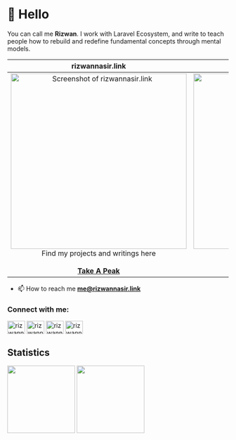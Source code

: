 # 👋 Hello

You can call me **Rizwan**. I work with Laravel Ecosystem, and write to teach people how to rebuild and redefine fundamental concepts through mental models.

| rizwannasir.link | &nbsp;&nbsp;&nbsp;&nbsp;&nbsp;&nbsp;&nbsp;&nbsp;&nbsp;&nbsp;silow.net&nbsp;&nbsp;&nbsp;&nbsp;&nbsp;&nbsp;&nbsp;&nbsp;&nbsp;&nbsp;
|:-:|:-:|
|<a href="https://rizwannasir.link"><img src="https://rizwannasir.link/social-image.png" alt="Screenshot of rizwannasir.link" width="400"></a><br />Find my projects and writings here<br /><br /><a href="https://rizwannasir.link">**Take A Peak**</a> | <a href="https://www.silow.net/"><img src="https://www.silow.net/_next/static/media/og.2738a450.png" alt="Screenshot of silow.net" width="400"></a><br />Best Code Practices<br /><br /><a href="https://www.silow.net">**Visit**</a> |

- 📫 How to reach me **me@rizwannasir.link**

<h3 align="left">Connect with me:</h3>
<p align="left">
<a href="https://twitter.com/rizwannaasir" target="blank"><img align="center" src="https://raw.githubusercontent.com/rahuldkjain/github-profile-readme-generator/master/src/images/icons/Social/twitter.svg" alt="rizwannaasir" height="30" width="40" /></a>
<a href="https://fb.com/rizwannaasir" target="blank"><img align="center" src="https://raw.githubusercontent.com/rahuldkjain/github-profile-readme-generator/master/src/images/icons/Social/facebook.svg" alt="rizwannaasir" height="30" width="40" /></a>
<a href="https://instagram.com/rizwannaasir" target="blank"><img align="center" src="https://raw.githubusercontent.com/rahuldkjain/github-profile-readme-generator/master/src/images/icons/Social/instagram.svg" alt="rizwannaasir" height="30" width="40" /></a>
<a href="https://www.youtube.com/c/rizwannaasir" target="blank"><img align="center" src="https://raw.githubusercontent.com/rahuldkjain/github-profile-readme-generator/master/src/images/icons/Social/youtube.svg" alt="rizwannaasir" height="30" width="40" /></a>
</p>

## Statistics

<div>
  <a href="https://github.com/rizwannaasir?tab=repositories&q=&type=&language=&sort=stargazers"><img height="154" src="https://github-readme-stats.vercel.app/api?username=rizwannaasir&show_icons=true&theme=react&count_private=true&hide=contribs" /></a>
  <img height="154" src="https://github-readme-stats.vercel.app/api/top-langs/?username=rizwannaasir&layout=compact&theme=react&hide=php&langs_count=6" />
</div>
